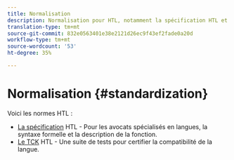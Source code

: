 ```yaml
---
title: Normalisation
description: Normalisation pour HTL, notamment la spécification HTL et le TCK HTL.
translation-type: tm+mt
source-git-commit: 832e0563401e38e2121d26ec9f43ef2fade0a20d
workflow-type: tm+mt
source-wordcount: '53'
ht-degree: 35%

---
```



# Normalisation {#standardization}

Voici les normes HTL :

* [La spécification](https://github.com/adobe/htl-spec) HTL - Pour les avocats spécialisés en langues, la syntaxe formelle et la description de la fonction.
* [Le TCK](https://github.com/adobe/htl-tck) HTL - Une suite de tests pour certifier la compatibilité de la langue.
